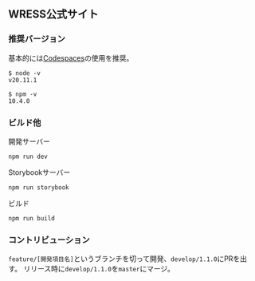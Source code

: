 ## WRESS公式サイト
### 推奨バージョン
基本的には[Codespaces](https://github.co.jp/features/codespaces)の使用を推奨。
```
$ node -v
v20.11.1

$ npm -v
10.4.0
```
### ビルド他
開発サーバー
```
npm run dev
```

Storybookサーバー
```
npm run storybook
```

ビルド
```
npm run build
```

### コントリビューション
`feature/[開発項目名]`というブランチを切って開発、`develop/1.1.0`にPRを出す。
リリース時に`develop/1.1.0`を`master`にマージ。

